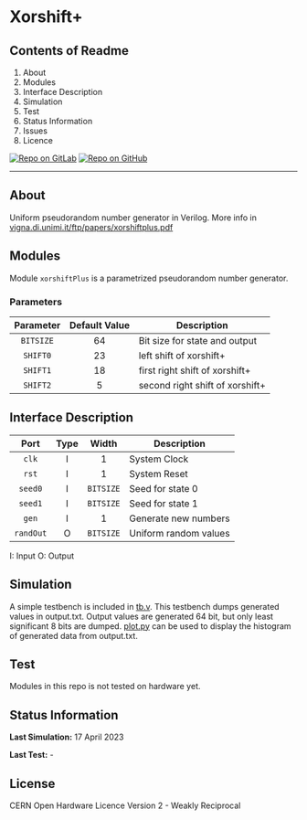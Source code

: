 # Xorshift+

## Contents of Readme

1. About
2. Modules
3. Interface Description
4. Simulation
5. Test
6. Status Information
7. Issues
8. Licence

[![Repo on GitLab](https://img.shields.io/badge/repo-GitLab-6C488A.svg)](https://gitlab.com/suoglu/xorshiftPlus)
[![Repo on GitHub](https://img.shields.io/badge/repo-GitHub-3D76C2.svg)](https://github.com/suoglu/xorshiftPlus)

---

## About

Uniform pseudorandom number generator in Verilog. More info in [vigna.di.unimi.it/ftp/papers/xorshiftplus.pdf](https://vigna.di.unimi.it/ftp/papers/xorshiftplus.pdf)

## Modules

Module `xorshiftPlus` is a parametrized pseudorandom number generator.

### Parameters

|   Parameter   | Default Value |  Description |
| :------: | :----: |  ------  |
| `BITSIZE` | 64 | Bit size for state and output |
| `SHIFT0` | 23 | left shift of xorshift+ |
| `SHIFT1` | 18 | first right shift of xorshift+ |
| `SHIFT2` | 5 | second right shift of xorshift+  |

## Interface Description

|   Port   | Type | Width |  Description |
| :------: | :----: | :----: |  ------  |
| `clk` | I | 1 | System Clock |
| `rst` | I | 1 | System Reset |
| `seed0` | I | `BITSIZE` | Seed for state 0 |
| `seed1` | I | `BITSIZE` | Seed for state 1 |
| `gen` | I | 1 | Generate new numbers |
| `randOut` | O | `BITSIZE` | Uniform random values |

I: Input  O: Output

## Simulation

A simple testbench is included in [tb.v](sim/tb.v). This testbench dumps generated values in output.txt. Output values are generated 64 bit, but only least significant 8 bits are dumped. [plot.py](scripts/plot.py) can be used to display the histogram of generated data from output.txt.

## Test

Modules in this repo is not tested on hardware yet.

## Status Information

**Last Simulation:** 17 April 2023

**Last Test:** -

## License

CERN Open Hardware Licence Version 2 - Weakly Reciprocal
